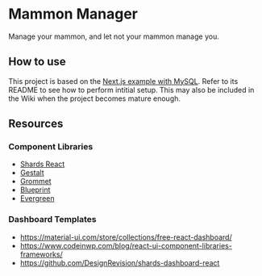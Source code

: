 # Mammon Manager

Manage your mammon, and let not your mammon manage you.

## How to use

This project is based on the [Next.js example with MySQL](https://github.com/vercel/next.js/tree/canary/examples/with-mysql). Refer to its README to see how to perform intitial setup. This may also be included in the Wiki when the project becomes mature enough.

## Resources

### Component Libraries
- [Shards React](https://designrevision.com/docs/shards-react/)
- [Gestalt](https://gestalt.netlify.app/)
- [Grommet](https://v2.grommet.io/)
- [Blueprint](https://blueprintjs.com/)
- [Evergreen](https://evergreen.segment.com/)

### Dashboard Templates
- https://material-ui.com/store/collections/free-react-dashboard/
- https://www.codeinwp.com/blog/react-ui-component-libraries-frameworks/
- https://github.com/DesignRevision/shards-dashboard-react
